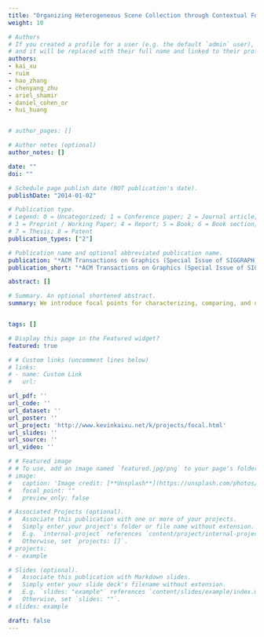```yaml
---
title: "Organizing Heterogeneous Scene Collection through Contextual Focal Points"
weight: 10

# Authors
# If you created a profile for a user (e.g. the default `admin` user), write the username (folder name) here 
# and it will be replaced with their full name and linked to their profile.
authors:
- kai_xu
- ruim
- hao_zhang
- chenyang_zhu
- ariel_shamir
- daniel_cohen_or
- hui_huang


# author_pages: []

# Author notes (optional)
author_notes: []

date: ""
doi: ""

# Schedule page publish date (NOT publication's date).
publishDate: "2014-01-02"

# Publication type.
# Legend: 0 = Uncategorized; 1 = Conference paper; 2 = Journal article;
# 3 = Preprint / Working Paper; 4 = Report; 5 = Book; 6 = Book section;
# 7 = Thesis; 8 = Patent
publication_types: ["2"]

# Publication name and optional abbreviated publication name.
publication: "*ACM Transactions on Graphics (Special Issue of SIGGRAPH), 2014*"
publication_short: "*ACM Transactions on Graphics (Special Issue of SIGGRAPH), 2014*"

abstract: []

# Summary. An optional shortened abstract.
summary: We introduce focal points for characterizing, comparing, and organizing collections of complex and heterogeneous data and apply the concepts and algorithms developed to collections of 3D indoor scenes.


tags: []

# Display this page in the Featured widget?
featured: true

# # Custom links (uncomment lines below)
# links:
# - name: Custom Link
#   url: 

url_pdf: ''
url_code: ''
url_dataset: ''
url_poster: ''
url_project: 'http://www.kevinkaixu.net/k/projects/focal.html'
url_slides: ''
url_source: ''
url_video: ''

# # Featured image
# # To use, add an image named `featured.jpg/png` to your page's folder. 
# image:
#   caption: 'Image credit: [**Unsplash**](https://unsplash.com/photos/pLCdAaMFLTE)'
#   focal_point: ""
#   preview_only: false

# Associated Projects (optional).
#   Associate this publication with one or more of your projects.
#   Simply enter your project's folder or file name without extension.
#   E.g. `internal-project` references `content/project/internal-project/index.md`.
#   Otherwise, set `projects: []`.
# projects:
# - example

# Slides (optional).
#   Associate this publication with Markdown slides.
#   Simply enter your slide deck's filename without extension.
#   E.g. `slides: "example"` references `content/slides/example/index.md`.
#   Otherwise, set `slides: ""`.
# slides: example

draft: false
---
```


<!-- {{% callout note %}}
Click the *Cite* button above to demo the feature to enable visitors to import publication metadata into their reference management software.
{{% /callout %}}

{{% callout note %}}
Create your slides in Markdown - click the *Slides* button to check out the example.
{{% /callout %}}

Supplementary notes can be added here, including [code, math, and images](https://wowchemy.com/docs/writing-markdown-latex/). -->

